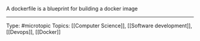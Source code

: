 A dockerfile is a blueprint for building a docker image
___
Type: #microtopic 
Topics: [[Computer Science]], [[Software development]], [[Devops]], [[Docker]]

